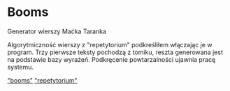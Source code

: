 # Booms
Generator wierszy Maćka Taranka

Algorytmiczność wierszy z "repetytorium" podkreśliłem włączając je w program. Trzy pierwsze teksty pochodzą z tomiku, reszta generowana jest na podstawie bazy wyrażeń. Podkręcenie powtarzalności ujawnia pracę systemu. 

["booms"](http://puldzian.net/2016/booms)
["repetytorium"](http://ść-ch.pl/repetytorium)

